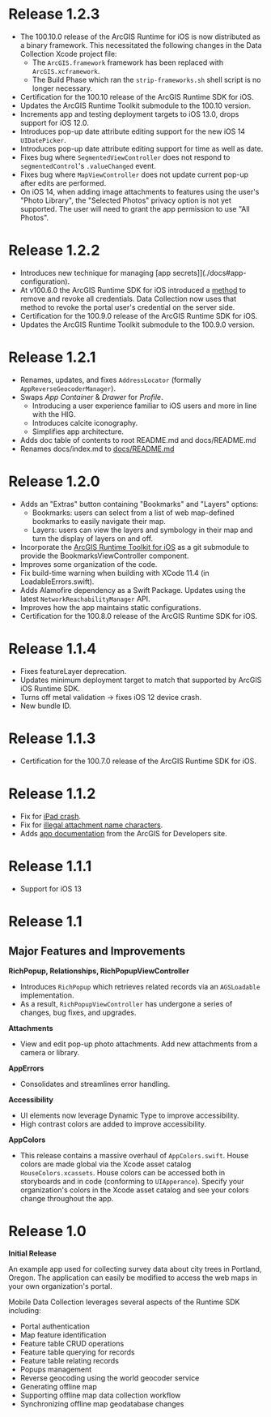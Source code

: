 # Release 1.2.3

- The 100.10.0 release of the ArcGIS Runtime for iOS is now distributed as a binary framework.  This necessitated the following changes in the Data Collection Xcode project file:
    - The `ArcGIS.framework` framework has been replaced with `ArcGIS.xcframework`.
    - The Build Phase which ran the `strip-frameworks.sh` shell script is no longer necessary.
- Certification for the 100.10 release of the ArcGIS Runtime SDK for iOS.
- Updates the ArcGIS Runtime Toolkit submodule to the 100.10 version.
- Increments app and testing deployment targets to iOS 13.0, drops support for iOS 12.0.
- Introduces pop-up date attribute editing support for the new iOS 14 `UIDatePicker`.
- Introduces pop-up date attribute editing support for time as well as date.
- Fixes bug where `SegmentedViewController` does not respond to `segmentedControl`'s `.valueChanged` event.
- Fixes bug where `MapViewController` does not update current pop-up after edits are performed.
- On iOS 14, when adding image attachments to features using the user's "Photo Library", the "Selected Photos" privacy option is not yet supported.  The user will need to grant the app permission to use "All Photos".

# Release 1.2.2

- Introduces new technique for managing [app secrets]](./docs#app-configuration).
- At v100.6.0 the ArcGIS Runtime SDK for iOS introduced a [method](https://developers.arcgis.com/ios/latest/api-reference/interface_a_g_s_credential_cache.html#a0796cf2506fa0edfdeb2b62198bbbea7) to remove and revoke all credentials. Data Collection now uses that method to revoke the portal user's credential on the server side.
- Certification for the 100.9.0 release of the ArcGIS Runtime SDK for iOS.
- Updates the ArcGIS Runtime Toolkit submodule to the 100.9.0 version.

# Release 1.2.1

- Renames, updates, and fixes `AddressLocator` (formally `AppReverseGeocoderManager`).
- Swaps _App Container_ & _Drawer_ for _Profile_.
    - Introducing a user experience familiar to iOS users and more in line with the HIG.
    - Introduces calcite iconography.
    - Simplifies app architecture.
- Adds doc table of contents to root README.md and docs/README.md
- Renames docs/index.md to [docs/README.md](/docs/README.md)

# Release 1.2.0

- Adds an "Extras" button containing "Bookmarks" and "Layers" options:
    - Bookmarks:  users can select from a list of web map-defined bookmarks to easily navigate their map.
    - Layers: users can view the layers and symbology in their map and turn the display of layers on and off.
- Incorporate the [ArcGIS Runtime Toolkit for iOS](https://github.com/Esri/arcgis-runtime-toolkit-ios) as a git submodule to provide the BookmarksViewController component.
- Improves some organization of the code.
- Fix build-time warning when building with XCode 11.4 (in LoadableErrors.swift).
- Adds Alamofire dependency as a Swift Package. Updates using the latest `NetworkReachabilityManager` API.
- Improves how the app maintains static configurations.
- Certification for the 100.8.0 release of the ArcGIS Runtime SDK for iOS.

# Release 1.1.4

- Fixes featureLayer deprecation.
- Updates minimum deployment target to match that supported by ArcGIS iOS Runtime SDK.
- Turns off metal validation -> fixes iOS 12 device crash.
- New bundle ID.

# Release 1.1.3

- Certification for the 100.7.0 release of the ArcGIS Runtime SDK for iOS.

# Release 1.1.2

- Fix for [iPad crash](https://github.com/Esri/data-collection-ios/issues/209).
- Fix for [illegal attachment name characters](https://github.com/Esri/data-collection-ios/issues/188).
- Adds [app documentation](/docs/README.md) from the ArcGIS for Developers site.

# Release 1.1.1

- Support for iOS 13

# Release 1.1

## Major Features and Improvements

**RichPopup, Relationships, RichPopupViewController**

- Introduces `RichPopup` which retrieves related records via an `AGSLoadable` implementation.
- As a result, `RichPopupViewController` has undergone a series of changes, bug fixes, and upgrades.

**Attachments**

- View and edit pop-up photo attachments. Add new attachments from a camera or library.

**AppErrors**

- Consolidates and streamlines error handling.

**Accessibility**

- UI elements now leverage Dynamic Type to improve accessibility.
- High contrast colors are added to improve accessibility.

**AppColors**

- This release contains a massive overhaul of `AppColors.swift`. House colors are made global via the Xcode asset catalog `HouseColors.xcassets`. House colors can be accessed both in storyboards and in code (conforming to `UIApperance`). Specify your organization's colors in the Xcode asset catalog and see your colors change throughout the app.

# Release 1.0

**Initial Release**

An example app used for collecting survey data about city trees in Portland, Oregon. The application can easily be modified to access the web maps in your own organization's portal.

Mobile Data Collection leverages several aspects of the Runtime SDK including:

- Portal authentication
- Map feature identification
- Feature table CRUD operations
- Feature table querying for records
- Feature table relating records
- Popups management
- Reverse geocoding using the world geocoder service
- Generating offline map
- Supporting offline map data collection workflow
- Synchronizing offline map geodatabase changes
